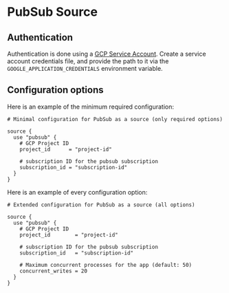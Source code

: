 # PubSub Source

## Authentication

Authentication is done using a [GCP Service Account](https://cloud.google.com/docs/authentication/application-default-credentials#attached-sa). Create a service account credentials file, and provide the path to it via the `GOOGLE_APPLICATION_CREDENTIALS` environment variable.

## Configuration options

Here is an example of the minimum required configuration:

```hcl
# Minimal configuration for PubSub as a source (only required options)

source {
  use "pubsub" {
    # GCP Project ID
    project_id      = "project-id"

    # subscription ID for the pubsub subscription
    subscription_id = "subscription-id"
  }
}
```

Here is an example of every configuration option:

```hcl
# Extended configuration for PubSub as a source (all options)

source {
  use "pubsub" {
    # GCP Project ID
    project_id        = "project-id"

    # subscription ID for the pubsub subscription
    subscription_id   = "subscription-id"

    # Maximum concurrent processes for the app (default: 50)
    concurrent_writes = 20
  }
}
```